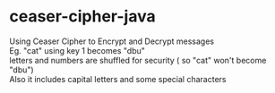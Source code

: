 # ceaser-cipher-java
Using Ceaser Cipher to Encrypt and Decrypt messages
<br> Eg. "cat" using key 1 becomes "dbu"
<br>letters and numbers are shuffled for security ( so "cat" won't become "dbu")
<br> Also it includes capital letters and some special characters

